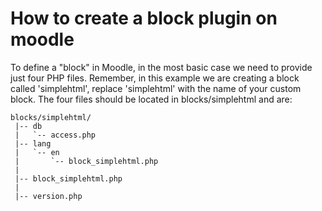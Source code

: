 # How to create a block plugin on moodle
To define a "block" in Moodle, in the most basic case we need to provide just four PHP files. Remember, in this example we are creating a block called 'simplehtml', replace 'simplehtml' with the name of your custom block. The four files should be located in blocks/simplehtml and are:

```picture
blocks/simplehtml/
 |-- db
 |   `-- access.php
 |-- lang
 |   `-- en
 |       `-- block_simplehtml.php
 |
 |-- block_simplehtml.php
 |
 |-- version.php

```
